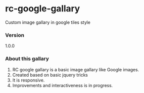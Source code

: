 # rc-google-gallary
Custom image gallary in google tiles style

### Version
1.0.0

### About this gallary
1. RC google gallary is a basic image gallary like Google images.
2. Created based on basic jquery tricks
3. It is responsive.
4. Improvements and interactiveness is in progress.


